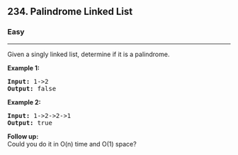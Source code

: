 <h2>234. Palindrome Linked List</h2><h3>Easy</h3><hr><div><p>Given a singly linked list, determine if it is a palindrome.</p>

<p><strong>Example 1:</strong></p>

<pre><strong>Input:</strong> 1-&gt;2
<strong>Output:</strong> false</pre>

<p><strong>Example 2:</strong></p>

<pre><strong>Input:</strong> 1-&gt;2-&gt;2-&gt;1
<strong>Output:</strong> true</pre>

<p><b>Follow up:</b><br>
Could you do it in O(n) time and O(1) space?</p>
</div>